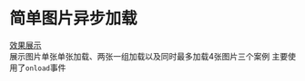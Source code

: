 # 简单图片异步加载
[效果展示](https://htmlpreview.github.io/?https://github.com/L-WJ1995/Download_Image/blob/master/downloadImage.html)  
展示图片单张单张加载、两张一组加载以及同时最多加载4张图片三个案例 
主要使用了`onload`事件
